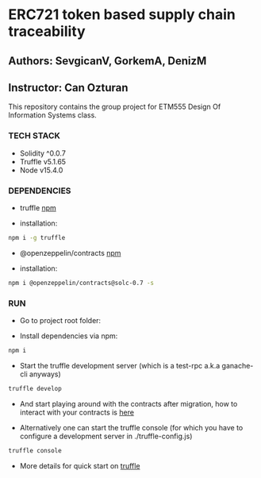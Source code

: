# ERC721 token based supply chain	traceability 

## Authors: SevgicanV, GorkemA, DenizM

## Instructor: Can Ozturan

This repository contains the group project for ETM555 Design Of Information Systems class.


### TECH STACK

- Solidity ^0.0.7
- Truffle v5.1.65
- Node v15.4.0


### DEPENDENCIES

- truffle [npm](https://www.npmjs.com/package/truffle)

- installation: 

```bash
npm i -g truffle
```

- @openzeppelin/contracts [npm](https://www.npmjs.com/package/openzeppelin-solidity)

- installation:

```bash
npm i @openzeppelin/contracts@solc-0.7 -s
```


### RUN

- Go to project root folder:

- Install dependencies via npm: 

```bash
npm i 
```

- Start the truffle development server (which is a test-rpc a.k.a ganache-cli anyways) 

```bash
truffle develop
```

- And start playing around with the contracts after migration, how to interact with your contracts is [here](https://www.trufflesuite.com/docs/truffle/getting-started/interacting-with-your-contracts)


- Alternatively one can start the truffle console (for which you have to configure a development server in ./truffle-config.js)
```bash
truffle console
```

- More details for quick start on  [truffle](https://www.trufflesuite.com/)



